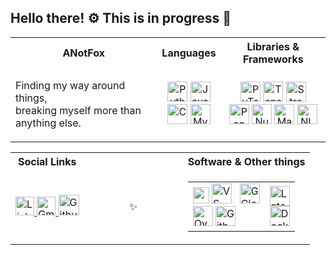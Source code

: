 ## Hello there! ⚙️ This is in progress 🔧

<!--
**ANotFox/ANotFox** is a ✨ _special_ ✨ repository because its `README.md` (this file) appears on your GitHub profile.

Here are some ideas to get you started:

- 🔭 I’m currently working on ...
- 🌱 I’m currently learning ...
- 👯 I’m looking to collaborate on ...
- 🤔 I’m looking for help with ...
- 💬 Ask me about ...
- 📫 How to reach me: ...
- 😄 Pronouns: ...
- ⚡ Fun fact: ...
-->

<!--
[![Aditya's GitHub stats](https://github-readme-stats.vercel.app/api?username=anotfox)](https://github.com/anuraghazra/github-readme-stats)
-->

          

  <table>
        <tr>
          <th>ANotFox</th>
          <th>Languages</th>
          <th>Libraries & Frameworks</th>
        </tr>
        <tr>
          <td>
            <div style="text-align: centre;">
              <p>Finding my way around things, <br>breaking myself more than anything else.</p>
            </div>
          </td>
          <td>
            <div style="text-align: center;">
              <img alt="Python" height="32px" style="" src="https://img.shields.io/badge/python-3670A0?style=for-the-badge&logo=python&logoColor=white">
              <img alt="Java" height="32px" style="" src="https://img.shields.io/badge/java-b22222.svg?style=for-the-badge&logo=openjdk&logoColor=white">
<!--               <img alt="Java" src="https://cdn.jsdelivr.net/gh/devicons/devicon@latest/icons/java/java-plain.svg" /> -->
              <br>
              <img alt="C" height="32px" style="" src="https://img.shields.io/badge/c-696969.svg?style=for-the-badge&logo=c&logoColor=white">
              <img alt="MySQL" height="32px" style="" src="https://img.shields.io/badge/mysql-%2300f.svg?style=for-the-badge&logo=mysql&logoColor=white">
            </div>
          </td>
          <td>
            <div style="text-align: center;">
              <img alt="PyTorch" height="32px" style="" src="https://img.shields.io/badge/pytorch-%23EE4C2C.svg?style=for-the-badge&logo=pytorch&logoColor=white"  title="Love the documentation, going through it steadily">
              <img alt="TensorFlow" height="32px" style="" src="https://img.shields.io/badge/tensorflow-%23FF6F00.svg?style=for-the-badge&logo=tensorflow&logoColor=white" title="Familiar with it but not as much as I should">
              <img alt="Streamlit" height="32px" style=""src="https://img.shields.io/badge/streamlit-%23FF4B4B.svg?style=for-the-badge&logo=streamlit&logoColor=white" title="Frontend on a discount">
              <br>
              <img alt="Pandas" height="32px" style="" src="https://img.shields.io/badge/pandas-%23150458.svg?style=for-the-badge&logo=pandas&logoColor=white" title="I will learn Pola.rs one day, trust me">
              <img alt="NumPy" height="32px" style="" src="https://img.shields.io/badge/numpy-%23013243.svg?style=for-the-badge&logo=numpy&logoColor=white"title="" >
              <img alt="Matplotlib" height="32px" style="" src="https://img.shields.io/badge/matplotlib-%23ffffff.svg?style=for-the-badge&logo=matplotlib&logoColor=black" title="I learn how flexible this is quite regularly">
              <img alt="NLTK" style="" height="32px" src="https://img.shields.io/badge/nltk-%23000000.svg?style=for-the-badge&logo=nltk&logoColor=white" title="Thank god for its PTB tagset">
            </div>
          </td>
        </tr>
      </table>
    </td>
  </tr>
  
  <tr>
    <td>
      <table>
        <tr>
          <th>Social Links</th>
          <th></th>
          <th>Software & Other things</th>
        </tr>
        <tr>
          <td>
<!--             <table> -->
              <a href="https://www.linkedin.com/in/raghuram-aditya/">
                <img height="30px" src="https://img.shields.io/badge/LinkedIn-0077B5?style=for-the-badge&logo=linkedin&logoColor=white" alt="LinkedIn" title="Pretty inactive">
              </a>
              <a href="mailto: ar694@snu.edu.in">
                <img height="30px" src="https://img.shields.io/badge/Email-a02a2a?style=for-the-badge&logo=gmail&logoColor=white" alt="Gmail" title="Email here">
              </a>
              <a href="https://github.com/ANotFox">
                <img height="33px" src="https://img.shields.io/badge/GitHub-100000?style=for-the-badge&logo=github&logoColor=white" alt="Github" title= "You are already here! Why are you hovering over this?">
              </a>
<!--             </table> -->
          </td>
          <td>
          &nbsp;&nbsp;&nbsp;&nbsp;&nbsp;&nbsp;&nbsp;&nbsp;&nbsp;&nbsp;&nbsp;&nbsp;&nbsp;&nbsp;&nbsp;✨&nbsp;&nbsp;&nbsp;&nbsp;&nbsp;&nbsp;&nbsp;&nbsp;&nbsp;&nbsp;&nbsp;&nbsp;&nbsp;&nbsp;&nbsp;
          </td>  
          <td>
            <table>
<!--               <tr> -->
<!--                 <th>Interests</th> -->
<!--                 <th>Future Work</th> -->
<!--               </tr> -->
<!--               <tr> -->
                <td>
                  <div style="text-align: left;">
                    <img height="26px"src="https://cdn.jsdelivr.net/gh/devicons/devicon@latest/icons/vscode/vscode-original.svg" />
                    <img height="32px" src="https://img.shields.io/badge/VSCode-black?style=for-the-badge&logo=vscode&logoColor=white" alt="VS Code"> &nbsp;
                    <img height="32px" src="https://img.shields.io/badge/Gcloud-4285F4?style=for-the-badge&logo=googlecloud&logoColor=white" alt="GCloud">
                    <br>
                    <img height="32px" src="https://img.shields.io/badge/overleaf-47A141?style=for-the-badge&logo=overleaf&logoColor=white" alt="Overleaf">
                    <img height="32px" src="https://img.shields.io/badge/github-121D33?style=for-the-badge&logo=github&logoColor=white" alt="Github">
                  </div>
                </td>
                <td>
                  <div style="text-align: middle;">
                    <img height="32px" align="center" src="https://img.shields.io/badge/Latex-008080?style=for-the-badge&logo=latex&logoColor=white" alt="Latex">
                    <br>
                    <img height="32px" align="center" src="https://img.shields.io/badge/Docker-2496ED?style=for-the-badge&logo=docker&logoColor=white" alt="Docker">
                  </div>
                </td>
<!--               </tr> -->
            </table>
          </td>
        </tr>
      </table>

